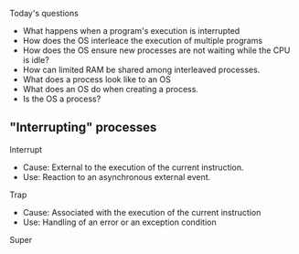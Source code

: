 Today's questions

- What happens when a program's execution is interrupted
- How does the OS interleace the execution of multiple programs
- How does the OS ensure new processes are not waiting while the CPU is idle? 
- How can limited RAM be shared among interleaved processes. 
- What does a process look like to an OS
- What does an OS do when creating a process. 
- Is the OS a process?

## "Interrupting" processes

Interrupt
- Cause: External to the execution of the current instruction. 
- Use: Reaction to an asynchronous external event. 

Trap
- Cause: Associated with the execution of the current instruction
- Use: Handling of an error or an exception condition

Super

